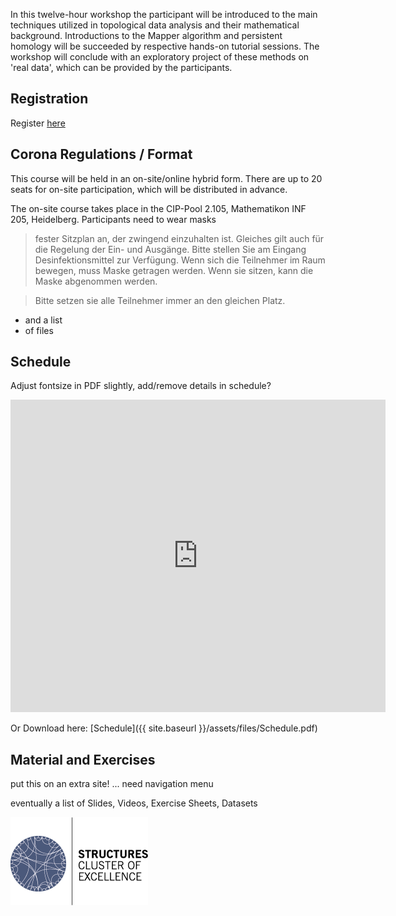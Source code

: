 In this twelve-hour workshop the participant will be introduced to the main techniques utilized in topological data analysis and their mathematical background. Introductions to the Mapper algorithm and persistent homology will be succeeded by respective hands-on tutorial sessions. The workshop will conclude with an exploratory project of these methods on 'real data', which can be provided by the participants.


## Registration
Register [here](https://forms.gle/43vsBjNM1M4LffvA9)


## Corona Regulations / Format
This course will be held in an on-site/online hybrid form.
There are up to 20 seats for on-site participation, which will be distributed in advance.

The on-site course takes place in the CIP-Pool 2.105, Mathematikon INF 205, Heidelberg.
Participants need to wear masks

>fester Sitzplan an,
>der zwingend einzuhalten ist. Gleiches gilt auch für die Regelung
>der Ein- und Ausgänge.
>Bitte stellen Sie am Eingang Desinfektionsmittel zur Verfügung.
>Wenn sich die Teilnehmer im Raum bewegen, muss Maske getragen werden.
>Wenn sie sitzen, kann die Maske abgenommen werden.

>Bitte setzen sie alle Teilnehmer immer an den gleichen Platz.

- and a list
- of files

## Schedule
Adjust fontsize in PDF slightly, add/remove details in schedule?

<iframe src="https://micbl.github.io/TDAworkshop/assets/files/Schedule.pdf" width="600" height="500" frameborder="0" marginheight="0" marginwidth="0">
...Loading...
</iframe>

Or Download here: [Schedule]({{ site.baseurl }}/assets/files/Schedule.pdf)


## Material and Exercises
put this on an extra site! ... need navigation menu

eventually a list of Slides, Videos, Exercise Sheets, Datasets




![logo](assets/images/STRUCTURES_bunt.png)
